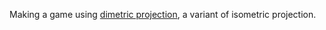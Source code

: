 Making a game using [dimetric projection](https://en.wikipedia.org/wiki/Isometric_video_game_graphics#Dimetric_projection), a variant of isometric projection.

